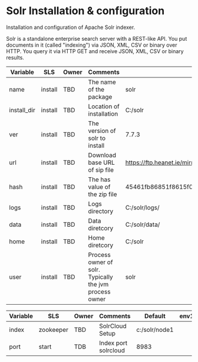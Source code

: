 # Solr Installation & configuration

Installation and configuration of Apache Solr indexer.

Solr is a standalone enterprise search server with a REST-like API. You put documents in it (called "indexing") via JSON, XML, CSV or binary over HTTP. You query it via HTTP GET and receive JSON, XML, CSV or binary results.

| Variable | SLS | Owner | Comments | Default | env1 | env2 |
|----------|-----|-------|----------|---------|------|------|
| name | install | TBD | The name of the package | solr | |
| install_dir | install | TBD |Location of installation | C:/solr | |
| ver | install | TBD | The version of solr to install| 7.7.3 | |
| url | install | TBD | Download base URL of sip file| https://ftp.heanet.ie/mirrors/www.apache.org/dist/lucene/solr/ ||
| hash | install | TBD | The has value of the zip file| 45461fb86851f8615f02dbc89a942fc...af1ca9afbd4f9a631432d6ada58 ||
| logs | install | TBD | Logs directory | C:/solr/logs/ | |
| data | install | TBD | Data diretcory | C:/solr/data/ | |
| home | install | TBD | Home diretcory | C:/solr | |
| user | install | TBD | Process owner of solr. Typically the jvm process owner | solr | |

| Variable | SLS | Owner | Comments | Default | env1 | env2 |
|----------|-----|-------|----------|---------|------|------|
| index | zookeeper | TBD | SolrCloud Setup | c:/solr/node1 | | |
| port | start | TDB | Index port solrcloud | 8983 | | |
